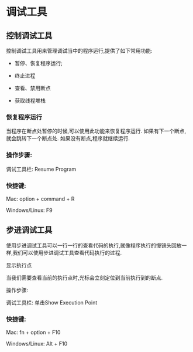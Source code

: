 # 调试工具

## 控制调试工具

控制调试工具用来管理调试当中的程序运行,提供了如下常用功能:

* 暂停、恢复程序运行;

* 终止进程

* 查看、禁用断点

* 获取线程堆栈


### 恢复程序运行

当程序在断点处暂停的时候,可以使用此功能来恢复程序运行. 如果有下一个断点, 就会跳转下一个断点处. 如果没有断点,程序就继续运行.

### 操作步骤:

调试工具栏: Resume Program

### 快捷键:

Mac: option + command + R

Windows\/Linux: F9

## 步进调试工具

使用步进调试工具可以一行一行的查看代码的执行,就像程序执行的慢镜头回放一样,我们可以使用步进调试工具查看代码执行的过程.

显示执行点

当我们需要查看当前的执行点时,光标会立刻定位到当前执行到的断点.

操作步骤:

调试工具栏: 单击Show Execution Point

### 快捷键:

Mac: fn + option + F10

Windows\/Linux: Alt + F10

